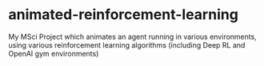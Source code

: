 # animated-reinforcement-learning
My MSci Project which animates an agent running in various environments, using various reinforcement learning algorithms (including Deep RL and OpenAI gym environments)
